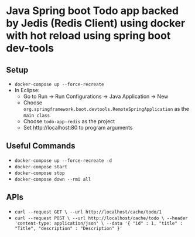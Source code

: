 # Java Spring boot Todo app backed by Jedis (Redis Client) using docker with hot reload using spring boot dev-tools

## Setup
- `docker-compose up --force-recreate`
- In Eclipse:
  - Go to Run -> Run Configurations -> Java Application -> New
  - Choose `org.springframework.boot.devtools.RemoteSpringApplication` as the `main class`
  - Choose `todo-app-redis` as the project
  - Set http://localhost:80 to program arguments

## Useful Commands
- `docker-compose up --force-recreate -d`
- `docker-compose start`
- `docker-compose stop`
- `docker-compose down --rmi all`

## APIs
- `curl --request GET \
    --url http://localhost/cache/todo/1`
- `curl --request POST \
    --url http://localhost/cache/todo \
    --header 'content-type: application/json' \
    --data '{
  	"id" : 1,
  	"title" : "Title",
  	"description" : "Description"
  }'`
